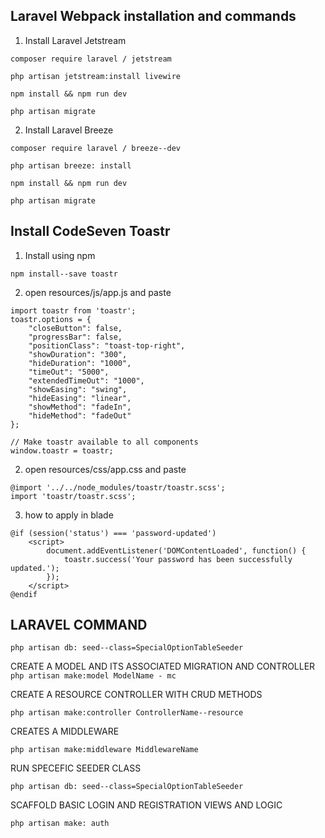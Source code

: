 ## Laravel Webpack installation and commands

1. Install Laravel Jetstream
```
composer require laravel / jetstream
```
```
php artisan jetstream:install livewire
```
```
npm install && npm run dev
```
```
php artisan migrate
```

2. Install Laravel Breeze
```
composer require laravel / breeze--dev
```
```
php artisan breeze: install
```
```
npm install && npm run dev
```
```
php artisan migrate
```


## Install CodeSeven Toastr
1. Install using npm
```
npm install--save toastr
```

2. open resources/js/app.js and paste
```
import toastr from 'toastr';
toastr.options = {
	"closeButton": false,
	"progressBar": false,
	"positionClass": "toast-top-right",
	"showDuration": "300",
	"hideDuration": "1000",
	"timeOut": "5000",
	"extendedTimeOut": "1000",
	"showEasing": "swing",
	"hideEasing": "linear",
	"showMethod": "fadeIn",
	"hideMethod": "fadeOut"
};

// Make toastr available to all components
window.toastr = toastr;
```

2. open resources/css/app.css and paste
```
@import '../../node_modules/toastr/toastr.scss';
import 'toastr/toastr.scss';
```

3. how to apply in blade
```
@if (session('status') === 'password-updated')
	<script>
		document.addEventListener('DOMContentLoaded', function() {
			toastr.success('Your password has been successfully updated.');
		});
	</script>
@endif
```

## LARAVEL COMMAND
```php artisan db: seed--class=SpecialOptionTableSeeder```

CREATE A MODEL AND ITS ASSOCIATED MIGRATION AND CONTROLLER
```php artisan make:model ModelName - mc```

CREATE A RESOURCE CONTROLLER WITH CRUD METHODS
```
php artisan make:controller ControllerName--resource
```
CREATES A MIDDLEWARE
```
php artisan make:middleware MiddlewareName
```
RUN SPECEFIC SEEDER CLASS
```
php artisan db: seed--class=SpecialOptionTableSeeder
```
SCAFFOLD BASIC LOGIN AND REGISTRATION VIEWS AND LOGIC
```
php artisan make: auth
```
